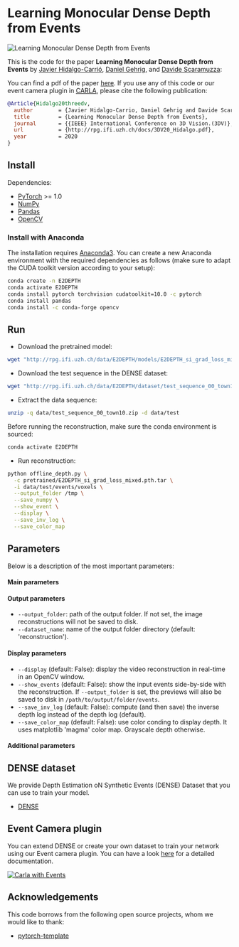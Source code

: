 # Learning Monocular Dense Depth from Events

![Learning Monocular Dense Depth from Events](http://rpg.ifi.uzh.ch/E2DEPTH/E2DEPTH_main_grid.png)

This is the code for the paper **Learning Monocular Dense Depth from Events** by
[Javier Hidalgo-Carrió](https://jhidalgocarrio.github.io), [Daniel Gehrig](https://danielgehrig18.github.io/), and [Davide
Scaramuzza](http://rpg.ifi.uzh.ch/people_scaramuzza.html):

You can find a pdf of the paper
[here](http://rpg.ifi.uzh.ch/docs/3DV20_Hidalgo.pdf).  If you use any of this
code or our event camera plugin in
[CARLA](https://carla.readthedocs.io/en/latest/ref_sensors/#dvs-camera), please
cite the following publication:

```bibtex
@Article{Hidalgo20threedv,
  author        = {Javier Hidalgo-Carrio, Daniel Gehrig and Davide Scaramuzza},
  title         = {Learning Monocular Dense Depth from Events},
  journal       = {{IEEE} International Conference on 3D Vision.(3DV)},
  url           = {http://rpg.ifi.uzh.ch/docs/3DV20_Hidalgo.pdf},
  year          = 2020
}
```

## Install

Dependencies:

- [PyTorch](https://pytorch.org/get-started/locally/) >= 1.0
- [NumPy](https://www.numpy.org/)
- [Pandas](https://pandas.pydata.org/)
- [OpenCV](https://opencv.org/)

### Install with Anaconda

The installation requires [Anaconda3](https://www.anaconda.com/distribution/).
You can create a new Anaconda environment with the required dependencies as
follows (make sure to adapt the CUDA toolkit version according to your setup):

```bash
conda create -n E2DEPTH
conda activate E2DEPTH
conda install pytorch torchvision cudatoolkit=10.0 -c pytorch
conda install pandas
conda install -c conda-forge opencv
```

## Run

- Download the pretrained model:

```bash
wget "http://rpg.ifi.uzh.ch/data/E2DEPTH/models/E2DEPTH_si_grad_loss_mixed.pth.tar" -O pretrained/E2DEPTH_si_grad_loss_mixed.pth.tar
```

- Download the test sequence in the DENSE dataset:

```bash
wget "http://rpg.ifi.uzh.ch/data/E2DEPTH/dataset/test_sequence_00_town10.zip" -O data/test_sequence_00_town10.zip
```
- Extract the data sequence:

```bash
unzip -q data/test_sequence_00_town10.zip -d data/test
```

Before running the reconstruction, make sure the conda environment is sourced:

```bash
conda activate E2DEPTH
```

- Run reconstruction:

```bash
python offline_depth.py \
  -c pretrained/E2DEPTH_si_grad_loss_mixed.pth.tar \
  -i data/test/events/voxels \
  --output_folder /tmp \
  --save_numpy \
  --show_event \
  --display \
  --save_inv_log \
  --save_color_map
```

## Parameters

Below is a description of the most important parameters:

#### Main parameters

#### Output parameters

- ``--output_folder``: path of the output folder. If not set, the image reconstructions will not be saved to disk.
- ``--dataset_name``: name of the output folder directory (default: 'reconstruction').

#### Display parameters

- ``--display`` (default: False): display the video reconstruction in real-time in an OpenCV window.
- ``--show_events`` (default: False): show the input events side-by-side with the reconstruction. If ``--output_folder`` is set, the previews will also be saved to disk in ``/path/to/output/folder/events``.
- ``--save_inv_log`` (default: False): compute (and then save) the inverse depth log instead of the depth log (default).
- ``--save_color_map`` (default: False): use color conding to display depth. It uses matplotlib 'magma' color map. Grayscale depth otherwise.

#### Additional parameters


## DENSE dataset

We provide Depth Estimation oN Synthetic Events (DENSE) Dataset that you can use to train your model.

- [DENSE](http://rpg.ifi.uzh.ch/E2DEPTH.html)

## Event Camera plugin

You can extend DENSE or create your own dataset to train your network using our
Event camera plugin. You can have a look [here](https://carla.readthedocs.io/en/latest/ref_sensors/#dvs-camera) for a detailed
documentation.

[![Carla with Events](doc/img/sensor_dvs.gif)](https://carla.readthedocs.io/en/latest/ref_sensors/#dvs-camera)

## Acknowledgements

This code borrows from the following open source projects, whom we would like to thank:

- [pytorch-template](https://github.com/victoresque/pytorch-template)
